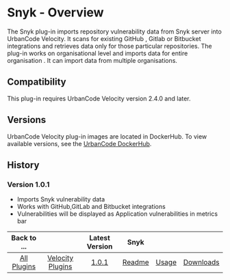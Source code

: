 
# Snyk - Overview

The Snyk plug-in imports repository vulnerability data from Snyk server into UrbanCode Velocity. 
It scans for existing GitHub , Gitlab or Bitbucket integrations and retrieves data only for those particular repositories. 
The plug-in works on organisational level and imports data for entire organisation . It can import data from multiple organisations.


## Compatibility

This plug-in requires UrbanCode Velocity version 2.4.0 and later.

## Versions

UrbanCode Velocity plug-in images are located in DockerHub. To view available versions, see the [UrbanCode
DockerHub](https://hub.docker.com/r/urbancode/ucv-ext-snyk/tags).

## History

### Version 1.0.1

- Imports Snyk vulnerability data
- Works with GitHub,GitLab and Bitbucket integrations
- Vulnerabilities will be displayed as Application vulnerabilities in metrics bar

|Back to ...||Latest Version|Snyk |||
| :---: | :---: | :---: | :---: | :---: | :---: |
|[All Plugins](../../index.md)|[Velocity Plugins](../README.md)|[1.0.1](https://raw.githubusercontent.com/UrbanCode/IBM-UCV-PLUGINS/main/files/ucv-ext-snyk/ucv-ext-snyk:1.0.1.tar.7z.001)|[Readme](README.md)|[Usage](usage.md)|[Downloads](downloads.md)|
